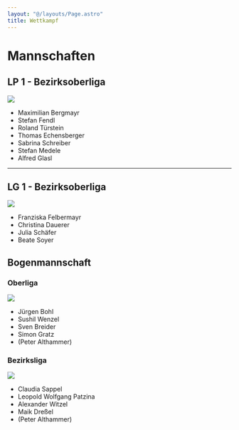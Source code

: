 ```yaml
---
layout: "@/layouts/Page.astro"
title: Wettkampf
---
```

# Mannschaften

## LP 1 - Bezirksoberliga

![](/images/uploads/wettkampf-lp1-2023.jpg)

* Maximilian Bergmayr
* Stefan Fendl
* Roland Türstein
* Thomas Echensberger
* Sabrina Schreiber
* Stefan Medele
* Alfred Glasl

- - -

## LG 1 - Bezirksoberliga

![](/images/uploads/wettkampf-lg-1-2023.jpg)

* Franziska Felbermayr
* Christina Dauerer
* Julia Schäfer
* Beate Soyer



## Bogenmannschaft

### Oberliga

![](/images/uploads/oberligamannschaft-2023.jpg)

* Jürgen Bohl
* Sushil Wenzel
* Sven Breider
* Simon Gratz
* (Peter Althammer)

### Bezirksliga

![](/images/uploads/bezirgsligamannschaft-2023.jpg)

* Claudia Sappel
* Leopold Wolfgang Patzina
* Alexander Witzel 
* Maik Dreßel
* (Peter Althammer)
